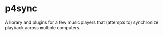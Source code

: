 p4sync
======

A library and plugins for a few music players that (attempts to) synchronize playback across multiple computers.